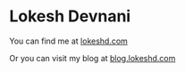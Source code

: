# Lokesh Devnani

You can find me at [lokeshd.com](https://lokeshd.com)

Or you can visit my blog at [blog.lokeshd.com](https://blog.lokeshd.com)
